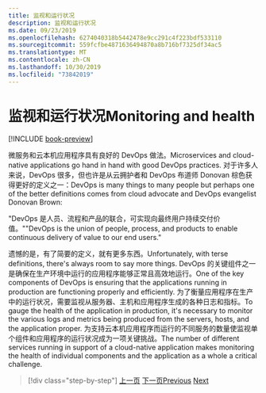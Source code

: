 ```yaml
---
title: 监视和运行状况
description: 监视和运行状况
ms.date: 09/23/2019
ms.openlocfilehash: 6274040318b5442478e9cc291c4f223bdf533110
ms.sourcegitcommit: 559fcfbe4871636494870a8b716bf7325df34ac5
ms.translationtype: MT
ms.contentlocale: zh-CN
ms.lasthandoff: 10/30/2019
ms.locfileid: "73842019"
---
```

# <a name="monitoring-and-health"></a><span data-ttu-id="ac426-103">监视和运行状况</span><span class="sxs-lookup"><span data-stu-id="ac426-103">Monitoring and health</span></span>

[!INCLUDE [book-preview](../../../includes/book-preview.md)]

<span data-ttu-id="ac426-104">微服务和云本机应用程序具有良好的 DevOps 做法。</span><span class="sxs-lookup"><span data-stu-id="ac426-104">Microservices and cloud-native applications go hand in hand with good DevOps practices.</span></span> <span data-ttu-id="ac426-105">对于许多人来说，DevOps 很多，但也许是从云拥护者和 DevOps 布道师 Donovan 棕色获得更好的定义之一：</span><span class="sxs-lookup"><span data-stu-id="ac426-105">DevOps is many things to many people but perhaps one of the better definitions comes from cloud advocate and DevOps evangelist Donovan Brown:</span></span>

<span data-ttu-id="ac426-106">"DevOps 是人员、流程和产品的联合，可实现向最终用户持续交付价值。"</span><span class="sxs-lookup"><span data-stu-id="ac426-106">"DevOps is the union of people, process, and products to enable continuous delivery of value to our end users."</span></span>

<span data-ttu-id="ac426-107">遗憾的是，有了简要的定义，就有更多东西。</span><span class="sxs-lookup"><span data-stu-id="ac426-107">Unfortunately, with terse definitions, there's always room to say more things.</span></span> <span data-ttu-id="ac426-108">DevOps 的关键组件之一是确保在生产环境中运行的应用程序能够正常且高效地运行。</span><span class="sxs-lookup"><span data-stu-id="ac426-108">One of the key components of DevOps is ensuring that the applications running in production are functioning properly and efficiently.</span></span> <span data-ttu-id="ac426-109">为了衡量应用程序在生产中的运行状况，需要监视从服务器、主机和应用程序生成的各种日志和指标。</span><span class="sxs-lookup"><span data-stu-id="ac426-109">To gauge the health of the application in production, it's necessary to monitor the various logs and metrics being produced from the servers, hosts, and the application proper.</span></span> <span data-ttu-id="ac426-110">为支持云本机应用程序而运行的不同服务的数量使监视单个组件和应用程序的运行状况成为一项关键挑战。</span><span class="sxs-lookup"><span data-stu-id="ac426-110">The number of different services running in support of a cloud-native application makes monitoring the health of individual components and the application as a whole a critical challenge.</span></span>

>[!div class="step-by-step"]
><span data-ttu-id="ac426-111">[上一页](resilient-communications.md)
>[下一页](observability-patterns.md)</span><span class="sxs-lookup"><span data-stu-id="ac426-111">[Previous](resilient-communications.md)
[Next](observability-patterns.md)</span></span>
